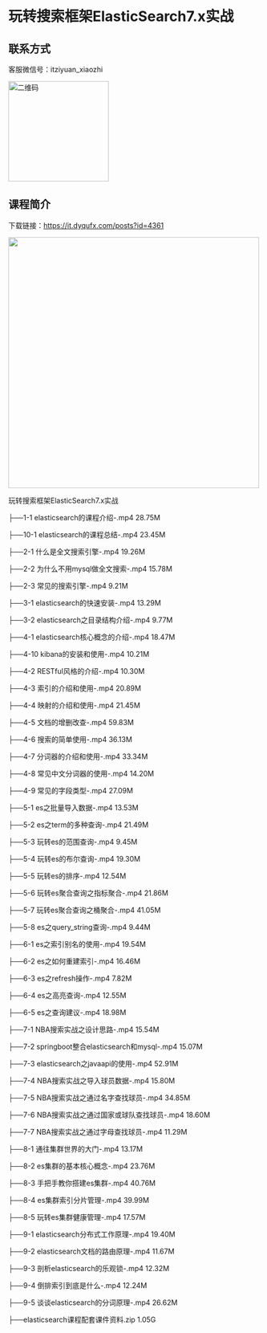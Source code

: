 # 玩转搜索框架ElasticSearch7.x实战

## 联系方式

客服微信号：itziyuan_xiaozhi

<img src="https://ziyuanyun.oss-cn-guangzhou.aliyuncs.com/common/20240614073449/666b82192834a.jpg" width="200" height="200" alt="二维码">

## 课程简介

下载链接：https://it.dyqufx.com/posts?id=4361

<img src="https://ziyuanyun.oss-cn-guangzhou.aliyuncs.com/yun/20240818073115/66c132c358af2.jpg" width="500" alt="">

  

 玩转搜索框架ElasticSearch7.x实战

 ├──1-1 elasticsearch的课程介绍-.mp4 28.75M

 ├──10-1 elasticsearch的课程总结-.mp4 23.45M

 ├──2-1 什么是全文搜索引擎-.mp4 19.26M

 ├──2-2 为什么不用mysql做全文搜索-.mp4 15.78M

 ├──2-3 常见的搜索引擎-.mp4 9.21M

 ├──3-1 elasticsearch的快速安装-.mp4 13.29M

 ├──3-2 elasticsearch之目录结构介绍-.mp4 9.77M

 ├──4-1 elasticsearch核心概念的介绍-.mp4 18.47M

 ├──4-10 kibana的安装和使用-.mp4 10.21M

 ├──4-2 RESTful风格的介绍-.mp4 10.30M

 ├──4-3 索引的介绍和使用-.mp4 20.89M

 ├──4-4 映射的介绍和使用-.mp4 21.45M

 ├──4-5 文档的增删改查-.mp4 59.83M

 ├──4-6 搜索的简单使用-.mp4 36.13M

 ├──4-7 分词器的介绍和使用-.mp4 33.34M

 ├──4-8 常见中文分词器的使用-.mp4 14.20M

 ├──4-9 常见的字段类型-.mp4 27.09M

 ├──5-1 es之批量导入数据-.mp4 13.53M

 ├──5-2 es之term的多种查询-.mp4 21.49M

 ├──5-3 玩转es的范围查询-.mp4 9.45M

 ├──5-4 玩转es的布尔查询-.mp4 19.30M

 ├──5-5 玩转es的排序-.mp4 12.54M

 ├──5-6 玩转es聚合查询之指标聚合-.mp4 21.86M

 ├──5-7 玩转es聚合查询之桶聚合-.mp4 41.05M

 ├──5-8 es之query_string查询-.mp4 9.44M

 ├──6-1 es之索引别名的使用-.mp4 19.54M

 ├──6-2 es之如何重建索引-.mp4 16.46M

 ├──6-3 es之refresh操作-.mp4 7.82M

 ├──6-4 es之高亮查询-.mp4 12.55M

 ├──6-5 es之查询建议-.mp4 18.98M

 ├──7-1 NBA搜索实战之设计思路-.mp4 15.54M

 ├──7-2 springboot整合elasticsearch和mysql-.mp4 15.07M

 ├──7-3 elasticsearch之javaapi的使用-.mp4 52.91M

 ├──7-4 NBA搜索实战之导入球员数据-.mp4 15.80M

 ├──7-5 NBA搜索实战之通过名字查找球员-.mp4 34.85M

 ├──7-6 NBA搜索实战之通过国家或球队查找球员-.mp4 18.60M

 ├──7-7 NBA搜索实战之通过字母查找球员-.mp4 11.29M

 ├──8-1 通往集群世界的大门-.mp4 13.17M

 ├──8-2 es集群的基本核心概念-.mp4 23.76M

 ├──8-3 手把手教你搭建es集群-.mp4 40.76M

 ├──8-4 es集群索引分片管理-.mp4 39.99M

 ├──8-5 玩转es集群健康管理-.mp4 17.57M

 ├──9-1 elasticsearch分布式工作原理-.mp4 19.40M

 ├──9-2 elasticsearch文档的路由原理-.mp4 11.67M

 ├──9-3 剖析elasticsearch的乐观锁-.mp4 12.32M

 ├──9-4 倒排索引到底是什么-.mp4 12.24M

 ├──9-5 谈谈elasticsearch的分词原理-.mp4 26.62M

 ├──elasticsearch课程配套课件资料.zip 1.05G

  